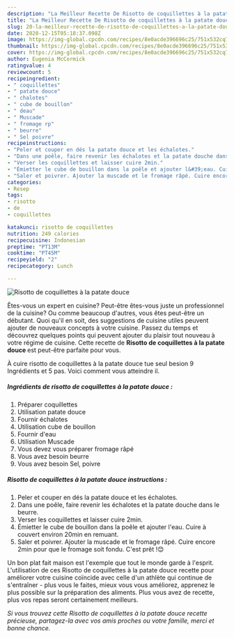 ```yaml
---
description: "La Meilleur Recette De Risotto de coquillettes à la patate douce"
title: "La Meilleur Recette De Risotto de coquillettes à la patate douce"
slug: 20-la-meilleur-recette-de-risotto-de-coquillettes-a-la-patate-douce
date: 2020-12-15T05:18:37.098Z
image: https://img-global.cpcdn.com/recipes/8e0acde396696c25/751x532cq70/risotto-de-coquillettes-a-la-patate-douce-photo-principale-de-la-recette.jpg
thumbnail: https://img-global.cpcdn.com/recipes/8e0acde396696c25/751x532cq70/risotto-de-coquillettes-a-la-patate-douce-photo-principale-de-la-recette.jpg
cover: https://img-global.cpcdn.com/recipes/8e0acde396696c25/751x532cq70/risotto-de-coquillettes-a-la-patate-douce-photo-principale-de-la-recette.jpg
author: Eugenia McCormick
ratingvalue: 4
reviewcount: 5
recipeingredient:
- " coquillettes"
- " patate douce"
- " chalotes"
- " cube de bouillon"
- " deau"
- " Muscade"
- " fromage rp"
- " beurre"
- " Sel poivre"
recipeinstructions:
- "Peler et couper en dés la patate douce et les échalotes."
- "Dans une poêle, faire revenir les échalotes et la patate douche dans le beurre."
- "Verser les coquillettes et laisser cuire 2min."
- "Émietter le cube de bouillon dans la poêle et ajouter l&#39;eau. Cuire à couvert environ 20min en remuant."
- "Saler et poivrer. Ajouter la muscade et le fromage râpé. Cuire encore 2min pour que le fromage soit fondu. C&#39;est prêt !😊"
categories:
- Resep
tags:
- risotto
- de
- coquillettes

katakunci: risotto de coquillettes 
nutrition: 249 calories
recipecuisine: Indonesian
preptime: "PT13M"
cooktime: "PT45M"
recipeyield: "2"
recipecategory: Lunch

---
```



![Risotto de coquillettes à la patate douce](https://img-global.cpcdn.com/recipes/8e0acde396696c25/751x532cq70/risotto-de-coquillettes-a-la-patate-douce-photo-principale-de-la-recette.jpg)

Êtes-vous un expert en cuisine? Peut-être êtes-vous juste un professionnel de la cuisine? Ou comme beaucoup d'autres, vous êtes peut-être un débutant. Quoi qu'il en soit, des suggestions de cuisine utiles peuvent ajouter de nouveaux concepts à votre cuisine. Passez du temps et découvrez quelques points qui peuvent ajouter du plaisir tout nouveau à votre régime de cuisine. Cette recette de <strong> Risotto de coquillettes à la patate douce </strong> est peut-être parfaite pour vous.

<!--inarticleads1-->

À cuire risotto de coquillettes à la patate douce tue seul besion 9 Ingrédients et 5 pas. Voici comment vous atteindre il.

##### Ingrédients de risotto de coquillettes à la patate douce :

1. Préparer  coquillettes
1. Utilisation  patate douce
1. Fournir  échalotes
1. Utilisation  cube de bouillon
1. Fournir  d&#39;eau
1. Utilisation  Muscade
1. Vous devez vous préparer  fromage râpé
1. Vous avez besoin  beurre
1. Vous avez besoin  Sel, poivre




<!--inarticleads2-->

##### Risotto de coquillettes à la patate douce instructions :

1. Peler et couper en dés la patate douce et les échalotes.
1. Dans une poêle, faire revenir les échalotes et la patate douche dans le beurre.
1. Verser les coquillettes et laisser cuire 2min.
1. Émietter le cube de bouillon dans la poêle et ajouter l&#39;eau. Cuire à couvert environ 20min en remuant.
1. Saler et poivrer. Ajouter la muscade et le fromage râpé. Cuire encore 2min pour que le fromage soit fondu. C&#39;est prêt !😊




<!--inarticleads1-->

<p>
Un bon plat fait maison est l'exemple que tout le monde garde à l'esprit. L'utilisation de ces Risotto de coquillettes à la patate douce recette pour améliorer votre cuisine coïncide avec celle d'un athlète qui continue de s'entraîner - plus vous le faites, mieux vous vous améliorez, apprenez le plus possible sur la préparation des aliments. Plus vous avez de recette, plus vos repas seront certainement meilleurs.
</p>

<p>
<i>Si vous trouvez cette Risotto de coquillettes à la patate douce recette précieuse, partagez-la avec vos amis proches ou votre famille, merci et bonne chance.</i>
</p>
